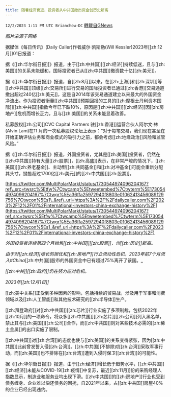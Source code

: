 ```yaml
---
title: 随着经济衰退，投资者从中共国撤出资金创历史新高
---
```

`12/2/2023 1:11 PM UTC Brianchow-DC` [轉載自GNews](https://gnews.org/articles/2063237)

*图片来源于网络*

据媒体《每日传讯》(Daily Caller)作者威尔·凯斯勒(Will Kessler)2023年[[zh:12月]]01日报道：

据《[[zh:华尔街日报]]》报道，由于[[zh:中共国]][[zh:经济]]持续低迷，且与[[zh:美国]]的关系未能缓和，国际投资者已从[[zh:中共国]]撤资数十亿[[zh:美元]]。

据《[[zh:华尔街日报]]》报道，自[[zh:8月]]以来，在[[zh:上海]]和[[zh:深圳]]等[[zh:中共国]]顶级[[zh:交易所]]进行交易的国际投资者已通过[[zh:香港]]交易通道撤出超过240亿[[zh:美元]]，这是自2014年该交易通道建立以来最大的外国资金净流出。作为投资者衡量[[zh:中共国]]预期回报的工具的[[zh:摩根士丹利资本国际]][[zh:中共国]]指数今年已下跌10%，原因是[[zh:中共国]][[zh:经济]]因[[zh:房地产]]危机而增长乏力，且与[[zh:美国]]的关系未能显着改善。

私募股权[[zh:公司]]CVC Capital Partners 驻[[zh:香港]]运营合伙人阿尔文·林(Alvin Lam)在11 月的一次私募股权论坛上表示：“对于每笔交易，我们现在甚至在开始正确评估业务和商业模式的吸引力之前，都会考虑[[zh:地缘政治]]风险和监管风险。”

据《[[zh:华尔街日报]]》报道，外国投资者，尤其是[[zh:美国]]投资者，仍然在[[zh:中共国]]持有大量[[zh:股票]]，[[zh:高盛]]表示，在非常严峻的情况下，[[zh:美国]][[zh:养老基金]]、主动型[[zh:共同基金]]和[[zh:对冲基金]]可能会重新分配其头寸，抛售超过1700亿[[zh:美元]]的[[zh:中共国]][[zh:股票]]。

[https://twitter.com/MultiPolarMarkt/status/1730544974096204167?ref\_src=twsrc%5Etfw%7Ctwcamp%5Etweetembed%7Ctwterm%5E1730544974096204167%7Ctwgr%5Ea36ffa25972940f8803e01062413456089f29756%7Ctwcon%5Es1\_&ref\_url=https%3A%2F%2Fdailycaller.com%2F2023%2F12%2F01%2Finternational-investors-china-exchange-history%2F](https://twitter.com/MultiPolarMarkt/status/1730544974096204167?ref_src=twsrc%5Etfw%7Ctwcamp%5Etweetembed%7Ctwterm%5E1730544974096204167%7Ctwgr%5Ea36ffa25972940f8803e01062413456089f29756%7Ctwcon%5Es1_&ref_url=https%3A%2F%2Fdailycaller.com%2F2023%2F12%2F01%2Finternational-investors-china-exchange-history%2F)

_外国投资者连续第四个月抛售[[zh:中共国]][[zh:股票]]，创[[zh:历史]]新高。_

_由于对[[zh:经济]]增长的担忧和[[zh:房地产]]行业流动性危机，2023年前7个月流入#China_[[zh:中共国]]股市的外国资金中已有超过75%离开了该国。_

_[[zh:中共]][[zh:政府]]仍在努力应对危机。_

_2023年[[zh:12月1日]]_

[[zh:美中关系]]正受到多种因素的影响，包括持续的贸易战，涉及用于军事和消费领域以及[[zh:人工智能]]和其他技术研究的[[zh:半导体]]生产。

[[zh:拜登政府]]对[[zh:中共国]][[zh:芯片]]行业实施了多项制裁，包括2022年[[zh:10月]]的一项命令，将众多[[zh:中共国]][[zh:芯片]][[zh:公司]]列入黑名单，禁止其与[[zh:美国]][[zh:公司]]合作，而[[zh:中共国]]则对某些技术必需的[[zh:稀土金属]]的出口实施了限制。

[[zh:中共国]]对[[zh:台湾]]的态度也使与[[zh:美国]]的关系变得紧张，因为[[zh:中共国]]此前曾发誓入侵[[zh:台湾]]。[[zh:中共国]]不排除对[[zh:台湾]]采取军事行动，而[[zh:美国]]也不排除在[[zh:台湾]]遭到入侵时保卫[[zh:台湾]]的可能性。

据《[[zh:华尔街日报]]》报道，由于[[zh:经济]]增长低于趋势水平，[[zh:中共国]][[zh:经济]]未能从COVID-19[[zh:疫情]]中复苏，最近[[zh:11月]]份的采购经理人指数显示，制造业和服务业均出现下滑。[[zh:中共国]]的[[zh:房地产]]行业也受到债务缠身、企业难以偿还债务的困扰，自2021年以来，占[[zh:中共国]]房屋40%的企业已经出现违约。
